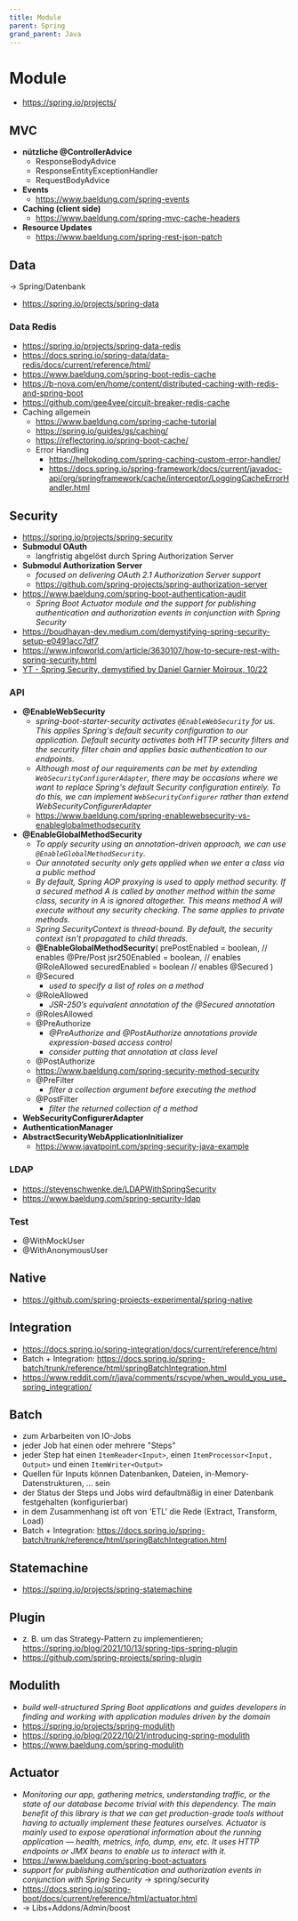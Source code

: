 ```yaml
---
title: Module
parent: Spring
grand_parent: Java
---
```


# Module
- <https://spring.io/projects/>

## MVC
- **nützliche @ControllerAdvice**
  - ResponseBodyAdvice
  - ResponseEntityExceptionHandler
  - RequestBodyAdvice
- **Events**
  - <https://www.baeldung.com/spring-events>
- **Caching (client side)**
  - <https://www.baeldung.com/spring-mvc-cache-headers>
- **Resource Updates**
  - <https://www.baeldung.com/spring-rest-json-patch>


## Data
-> Spring/Datenbank
- <https://spring.io/projects/spring-data>

### Data Redis
- <https://spring.io/projects/spring-data-redis>
- <https://docs.spring.io/spring-data/data-redis/docs/current/reference/html/>
- <https://www.baeldung.com/spring-boot-redis-cache>
- <https://b-nova.com/en/home/content/distributed-caching-with-redis-and-spring-boot>
- <https://github.com/gee4vee/circuit-breaker-redis-cache>
- Caching allgemein
  - <https://www.baeldung.com/spring-cache-tutorial>
  - <https://spring.io/guides/gs/caching/>
  - <https://reflectoring.io/spring-boot-cache/>
  - Error Handling
    - <https://hellokoding.com/spring-caching-custom-error-handler/>
    - <https://docs.spring.io/spring-framework/docs/current/javadoc-api/org/springframework/cache/interceptor/LoggingCacheErrorHandler.html>


## Security
- <https://spring.io/projects/spring-security>
- **Submodul OAuth**
  - langfristig abgelöst durch Spring Authorization Server
- **Submodul Authorization Server**
  - *focused on delivering OAuth 2.1 Authorization Server support*
  - <https://github.com/spring-projects/spring-authorization-server>
- <https://www.baeldung.com/spring-boot-authentication-audit>
  - *Spring Boot Actuator module and the support for publishing authentication and authorization events in conjunction with Spring Security*
- <https://boudhayan-dev.medium.com/demystifying-spring-security-setup-e0491acc7df7>
- <https://www.infoworld.com/article/3630107/how-to-secure-rest-with-spring-security.html>
- [YT - Spring Security, demystified by Daniel Garnier Moiroux, 10/22](https://www.youtube.com/watch?v=iJ2muJniikY)

### API
- **@EnableWebSecurity**
  - *spring-boot-starter-security activates `@EnableWebSecurity` for us. This applies Spring's default security configuration to our application. Default security activates both HTTP security filters and the security filter chain and applies basic authentication to our endpoints.*
  - *Although most of our requirements can be met by extending `WebSecurityConfigurerAdapter`, there may be occasions where we want to replace Spring's default Security configuration entirely. To do this, we can implement `WebSecurityConfigurer` rather than extend WebSecurityConfigurerAdapter*
  - <https://www.baeldung.com/spring-enablewebsecurity-vs-enableglobalmethodsecurity>
- **@EnableGlobalMethodSecurity**
  - *To apply security using an annotation-driven approach, we can use `@EnableGlobalMethodSecurity`.*
  - *Our annotated security only gets applied when we enter a class via a public method*
  - *By default, Spring AOP proxying is used to apply method security. If a secured method A is called by another method within the same class, security in A is ignored altogether. This means method A will execute without any security checking. The same applies to private methods.*
  - *Spring SecurityContext is thread-bound. By default, the security context isn't propagated to child threads.*
  - **@EnableGlobalMethodSecurity**(
      prePostEnabled = boolean, // enables @Pre/Post
      jsr250Enabled = boolean, // enables @RoleAllowed
      securedEnabled = boolean // enables @Secured
    )
  - @Secured
    - *used to specify a list of roles on a method*
  - @RoleAllowed
    - *JSR-250’s equivalent annotation of the @Secured annotation*
  - @RolesAllowed
  - @PreAuthorize
    - *@PreAuthorize and @PostAuthorize annotations provide expression-based access control*
    - *consider putting that annotation at class level*
  - @PostAuthorize
  - https://www.baeldung.com/spring-security-method-security
  - @PreFilter
    - *filter a collection argument before executing the method*
  - @PostFilter
    - *filter the returned collection of a method*
- **WebSecurityConfigurerAdapter**
- **AuthenticationManager**
- **AbstractSecurityWebApplicationInitializer**
  - <https://www.javatpoint.com/spring-security-java-example> 


### LDAP
- <https://stevenschwenke.de/LDAPWithSpringSecurity>
- <https://www.baeldung.com/spring-security-ldap>

### Test
- @WithMockUser
- @WithAnonymousUser


## Native
- <https://github.com/spring-projects-experimental/spring-native>


## Integration
- <https://docs.spring.io/spring-integration/docs/current/reference/html>
- Batch + Integration: <https://docs.spring.io/spring-batch/trunk/reference/html/springBatchIntegration.html>
- <https://www.reddit.com/r/java/comments/rscyoe/when_would_you_use_spring_integration/>


## Batch
- zum Arbarbeiten von IO-Jobs
- jeder Job hat einen oder mehrere "Steps"
- jeder Step hat einen `ItemReader<Input>`, einen `ItemProcessor<Input, Output>` und einen `ItemWriter<Output>`
- Quellen für Inputs können Datenbanken, Dateien, in-Memory-Datenstrukturen, ... sein
- der Status der Steps und Jobs wird defaultmäßig in einer Datenbank festgehalten (konfigurierbar)
- in dem Zusammenhang ist oft von 'ETL' die Rede (Extract, Transform, Load)
- Batch + Integration: <https://docs.spring.io/spring-batch/trunk/reference/html/springBatchIntegration.html>


## Statemachine
- <https://spring.io/projects/spring-statemachine>


## Plugin
- z. B. um das Strategy-Pattern zu implementieren; <https://spring.io/blog/2021/10/13/spring-tips-spring-plugin>
- <https://github.com/spring-projects/spring-plugin>


## Modulith
- *build well-structured Spring Boot applications and guides developers in finding and working with application modules driven by the domain*
- <https://spring.io/projects/spring-modulith>
- <https://spring.io/blog/2022/10/21/introducing-spring-modulith>
- <https://www.baeldung.com/spring-modulith>


## Actuator
- *Monitoring our app, gathering metrics, understanding traffic, or the state of our database become trivial with this dependency. The main benefit of this library is that we can get production-grade tools without having to actually implement these features ourselves. Actuator is mainly used to expose operational information about the running application — health, metrics, info, dump, env, etc. It uses HTTP endpoints or JMX beans to enable us to interact with it.*
- <https://www.baeldung.com/spring-boot-actuators>
- *support for publishing authentication and authorization events in conjunction with Spring Security* → spring/security
- <https://docs.spring.io/spring-boot/docs/current/reference/html/actuator.html>
- -> Libs+Addons/Admin/boost
